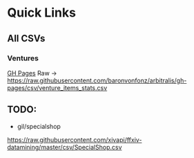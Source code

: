 # Quick Links

## All CSVs

### Ventures
[GH Pages](https://github.com/baronvonfonz/arbitralis/tree/gh-pages/csv)
Raw -> https://raw.githubusercontent.com/baronvonfonz/arbitralis/gh-pages/csv/venture_items_stats.csv

## TODO:

- gil/specialshop

https://raw.githubusercontent.com/xivapi/ffxiv-datamining/master/csv/SpecialShop.csv
